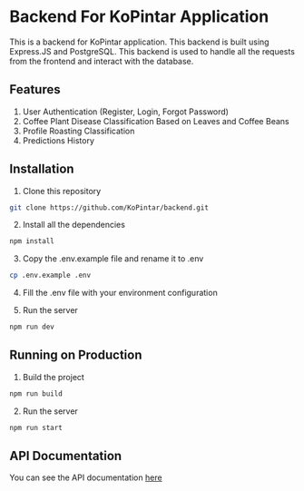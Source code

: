 # Backend For KoPintar Application
This is a backend for KoPintar application. This backend is built using Express.JS and PostgreSQL. This backend is used to handle all the requests from the frontend and interact with the database.

## Features
1. User Authentication (Register, Login, Forgot Password)
2. Coffee Plant Disease Classification Based on Leaves and Coffee Beans
3. Profile Roasting Classification
4. Predictions History

## Installation
1. Clone this repository
```bash
git clone https://github.com/KoPintar/backend.git
```

2. Install all the dependencies
```bash
npm install
```
3. Copy the .env.example file and rename it to .env
```bash
cp .env.example .env
```

4. Fill the .env file with your environment configuration

5. Run the server
```bash
npm run dev
```

## Running on Production
1. Build the project
```bash
npm run build
```

2. Run the server
```bash
npm run start
```

## API Documentation
You can see the API documentation [here](https://documenter.getpostman.com/view/19952498/2sA3QqgCvq)
